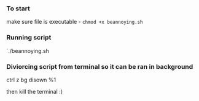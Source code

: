 ### To start

make sure file is executable - `chmod +x beannoying.sh`

### Running script

`./beannoying.sh

### Diviorcing script from terminal so it can be ran in background

ctrl z
bg
disown %1

then kill the terminal :)
